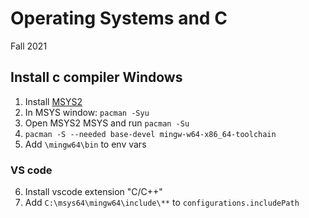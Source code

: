 # Operating Systems and C

Fall 2021

## Install c compiler Windows

1. Install [MSYS2](https://github.com/msys2/msys2-installer/releases/download/2021-06-04/msys2-x86_64-20210604.exe)
2. In MSYS window: `pacman -Syu`
3. Open MSYS2 MSYS and run `pacman -Su`
4. `pacman -S --needed base-devel mingw-w64-x86_64-toolchain`
5. Add `\mingw64\bin` to env vars

### VS code
6. Install vscode extension "C/C++"
7. Add `C:\msys64\mingw64\include\**` to `configurations.includePath`
